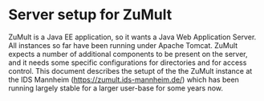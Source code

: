 # Server setup for ZuMult

ZuMult is a Java EE application, so it wants a Java Web Application Server. All instances so far have been running under Apache Tomcat. 
ZuMult expects a number of additional components to be present on the server, and it needs some specific configurations for directories and for access control.
This document describes the setupt of the the ZuMult instance at the IDS Mannheim (https://zumult.ids-mannheim.de/) which has been running largely stable for a larger user-base for some years now.
